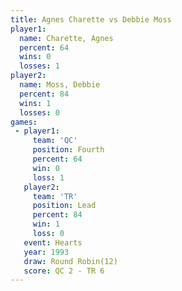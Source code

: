 ```yaml
---
title: Agnes Charette vs Debbie Moss
player1:               
  name: Charette, Agnes
  percent: 64          
  wins: 0              
  losses: 1            
player2:               
  name: Moss, Debbie   
  percent: 84          
  wins: 1              
  losses: 0            
games:
 - player1:          
     team: 'QC'      
     position: Fourth
     percent: 64     
     win: 0          
     loss: 1         
   player2:        
     team: 'TR'    
     position: Lead
     percent: 84   
     win: 1        
     loss: 0       
   event: Hearts        
   year: 1993           
   draw: Round Robin(12)
   score: QC 2 - TR 6   
---
```

